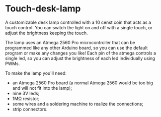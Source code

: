 # Touch-desk-lamp
A customizable desk lamp controlled with a 10 censt coin that acts as a touch control.
You can switch the light on and off with a single touch, or adjust the brightness keeping the touch.

The lamp uses an Atmega 2560 Pro microcontroller that can be programmed like any other Arduino board, so you can use the default program or make any changes you like!
Each pin of the atmega controls a single led, so you can adjust the brightness of each led individually using PWMs.

To make the lamp you'll need:
- an Atmega 2560 Pro board (a normal Atmega 2560 would be too big and will not fit into the lamp);
- nine 3V leds;
- 1MΩ resistor;
- some wires and a soldering machine to realize the connections;
- strip connectors.




